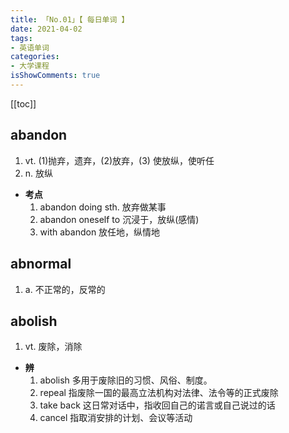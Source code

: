 ```yaml
---
title: 「No.01」【 每日单词 】
date: 2021-04-02
tags: 
- 英语单词
categories:
- 大学课程
isShowComments: true
---
```


<Boxx />

[[toc]]

## <Badge>abandon</Badge>
1. vt. (1)抛弃，遗弃，(2)放弃，(3) 使放纵，使听任
2. n. 放纵
- **考点**
  1. abandon doing sth. 放弃做某事
  2. abandon oneself to 沉浸于，放纵(感情)
  3. with abandon 放任地，纵情地

## <Badge>abnormal</Badge>
1. a. 不正常的，反常的

## <Badge>abolish</Badge>
1. vt. 废除，消除
- **辨**
  1. abolish 多用于废除旧的习惯、风俗、制度。
  2. repeal 指废除一国的最高立法机构对法律、法令等的正式废除
  3. take back 这日常对话中，指收回自己的诺言或自己说过的话 
  4. cancel 指取消安排的计划、会议等活动


